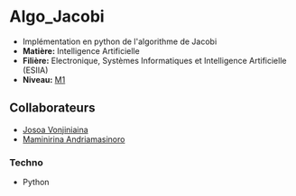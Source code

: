 # Algo_Jacobi

- Implémentation en python de l'algorithme de Jacobi
- **Matière:** Intelligence Artificielle
- **Filière:** Electronique, Systèmes Informatiques et Intelligence Artificielle (ESIIA)
- **Niveau:** [M1](https://ispm-edu.com/)

## Collaborateurs

- [Josoa Vonjiniaina](https://github.com/josoavj)
- [Maminirina Andriamasinoro](https://github.com/AinaMaminirina18)

### Techno 

- Python